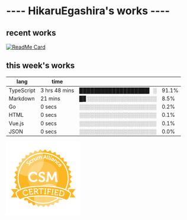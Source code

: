 # ---- HikaruEgashira's works ----

## recent works

[![ReadMe Card](https://github-readme-stats.vercel.app/api/pin/?username=twin-te&repo=twinte-front)](https://github.com/twin-te/twinte-front)

## this week's works

| lang        | time           |                       |        |
| ----------- | -------------- | --------------------- | ------ |
| TypeScript  | 3 hrs 48 mins  | ███████████████████▏░ |  91.1% |
| Markdown    | 21 mins        | █▊░░░░░░░░░░░░░░░░░░░ |   8.5% |
| Go          | 0 secs         | ░░░░░░░░░░░░░░░░░░░░░ |   0.2% |
| HTML        | 0 secs         | ░░░░░░░░░░░░░░░░░░░░░ |   0.1% |
| Vue.js      | 0 secs         | ░░░░░░░░░░░░░░░░░░░░░ |   0.1% |
| JSON        | 0 secs         | ░░░░░░░░░░░░░░░░░░░░░ |   0.0% |

<img src="./image/seal-csm.png" alt="" data-canonical-src="./image/seal-csm.png" width="200" height="200" />
